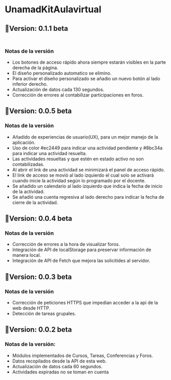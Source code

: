 # UnamadKitAulavirtual

## 📁Version: 0.1.1 beta<br><br>
### Notas de la versión<br>
- Los botones de acceso rápido ahora siempre estarán visibles en la parte derecha de la página.<br>
- El diseño personalizado automatico se elimino.<br>
- Para activar el diseño personalizado se añadio un nuevo botón al lado inferior derecho.<br>
- Actualización de datos cada 130 segundos.<br>
- Corrección de errores al contabilizar participaciones en foros.<br>
## 📁Version: 0.0.5 beta
### Notas de la versión<br>

- Añadido de experiencias de usuario(UX), para un mejor manejo de la aplicación.<br>
- Uso de color #ec2449 para indicar una actividad pendiente y #8bc34a para indicar una actividad resuelta.<br>
- Las actividades resueltas y que estén en estado activo no son contabilizadas.<br>
- Al abrir el link de una actividad se minimizará el panel de acceso rápido.<br>
- El link de acceso se movió al lado izquierdo el cual solo se activará cuando inicie la actividad según lo programado por el docente.<br>
- Se añadido un calendario al lado izquierdo que indica la fecha de inicio de la actividad.<br>
- Se añadió una cuenta regresiva al lado derecho para indicar la fecha de cierre de la actividad.<br>

## 📁Version: 0.0.4 beta
### Notas de la versión<br>

- Corrección de errores a la hora de visualizar foros.<br>
- Integración de API de localStorage para preservar información de manera local.<br>
- Integración de API de Fetch que mejora las solicitides al servidor.<br>

## 📁Version: 0.0.3 beta
### Notas de la versión<br>
- Corrección de peticiones HTTPS que impedian acceder a la api de la web desde HTTP.<br>
- Detección de tareas grupales.<br>

## 📁Version: 0.0.2 beta
### Notas de la versión:
- Módulos implementados de Cursos, Tareas, Conferencias y Foros.<br>
- Datos recopilados desde la API de esta web.<br>
- Actualización de datos cada 60 segundos.<br>
- Actividades expiradas no se toman en cuenta<br>
